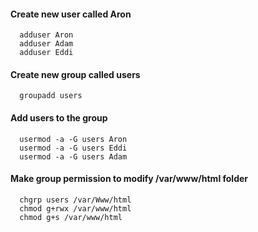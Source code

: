 #### Create new user called Aron
```
  adduser Aron
  adduser Adam
  adduser Eddi
```
#### Create new group called users
```
  groupadd users
```
#### Add users to the group
```
  usermod -a -G users Aron
  usermod -a -G users Eddi
  usermod -a -G users Adam
```
#### Make group permission to modify /var/www/html folder
```
  chgrp users /var/Www/html
  chmod g+rwx /var/www/html
  chmod g+s /var/www/html
```
